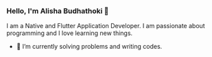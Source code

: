 ### Hello, I'm Alisha Budhathoki 👋
I am a Native and Flutter Application Developer. I am passionate about programming and I love learning new things.
 - 🔭 I’m currently solving problems and writing codes.

<!--
**alisha-budhathoki/alisha-budhathoki** is a ✨ _special_ ✨ repository because its `README.md` (this file) appears on your GitHub profile.

Here are some ideas to get you started:


